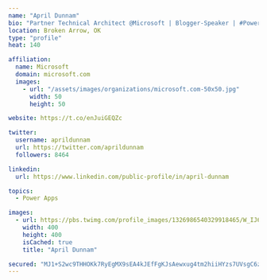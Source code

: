 ```yaml
---
name: "April Dunnam"
bio: "Partner Technical Architect @Microsoft | Blogger-Speaker | #PowerApps, #PowerAutomate, #Office365, #SharePoint | #WIT | #Karaoke Queen"
location: Broken Arrow, OK
type: "profile"
heat: 140

affiliation:
  name: Microsoft
  domain: microsoft.com
  images:
    - url: "/assets/images/organizations/microsoft.com-50x50.jpg"
      width: 50
      height: 50

website: https://t.co/enJuiGEQZc

twitter:
  username: aprildunnam
  url: https://twitter.com/aprildunnam
  followers: 8464

linkedin:
  url: https://www.linkedin.com/public-profile/in/april-dunnam

topics:
  - Power Apps

images:
  - url: https://pbs.twimg.com/profile_images/1326986540329918465/W_IJ6Ih2_400x400.jpg
    width: 400
    height: 400
    isCached: true
    title: "April Dunnam"

secured: "MJ1+S2wc9THHOKk7RyEgMX9sEA4kJEfFgKJsAewxug4tm2hiiHYzs7UVsgC6zepqRbLtXz4/3TWzA4ZI9okYfGEVGkMHXuPldCAmjZLlqfVzcJPY7YT6y/tmVa9jskuDd4zefH1RTTNvbZeiKb6VHcbI/RHDubSK+kctrRpri+eFrpnqi+7qsC/gfwzzz4vqETYbJIsmKmmUsjlYiUe+qim8mkZ2sEmL+Esr7/lFSQYH+6PBgYKhkUZkjR90vkAsXv2ZTQqGSmw1y+njDsp1kTZ2q01EfxZwJytYgKw6IKYBCT3+6zCsWpBn/XBpMvIoJmeSLdas81Txe+JBOIj8phfJzcauB7jz9WpzCh3CmNu99GUMrmj9pLzGLvZ4SDIgBfZ1I6HNAf3+yM19IoyZqEsi652E/A+qns3ZDg8RcUY=;i3IjQSLelPvvHWfWZpZQWQ=="
---
```


